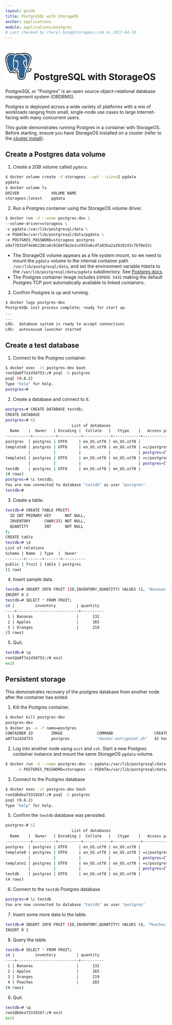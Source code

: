 ```yaml
---
layout: guide
title: PostgreSQL with StorageOS
anchor: applications
module: applications/postgres
# Last checked by cheryl.hung@storageos.com on 2017-04-10
---
```



# ![image](/images/docs/explore/postgresqllogo.png) PostgreSQL with StorageOS

PostgreSQL or "Postgres" is an open source object-relational database management
system (ORDBMS).

Postgres is deployed across a wide variety of platforms with a mix of workloads
ranging from small, single-node use cases to large Internet-facing with many
concurrent users.

This guide demonstrates running Postgres in a container with StorageOS. <!---
and then explore some of the perfromance characteristics using the built-in
Postgres benchmark tool PgBench ---> Before starting, ensure you have StorageOS
installed on a cluster (refer to the [cluster
install](../install/clusterinstall.html)).

## Create a Postgres data volume

1. Create a 2GB volume called `pgdata`.
```bash
$ docker volume create -d storageos --opt --size=2 pgdata
pgdata
$ docker volume ls
DRIVER              VOLUME NAME
storageos:latest    pgdata
```

2. Run a Postgres container using the StorageOS volume driver.
```bash
$ docker run -d --name postgres-dev \
--volume-driver=storageos \
-v pgdata:/var/lib/postgresql/data \
-e PGDATA=/var/lib/postgresql/data/pgdata \
-e POSTGRES_PASSWORD=storageos postgres
a9a77832df4e0b220ca6c0184f8e2e2ce933a6cdfa83ba2a2810243c7bf0e53c
```
* The StorageOS volume appears as a file system mount, so we need to mount the
`pgdata` volume to the internal container path `/var/lib/postgresql/data`, and
set the environment variable `PGDATA` to the `/var/lib/postgresql/data/pgdata`
subdirectory. See [Postgres docs](https://hub.docker.com/_/postgres/).
* The Postgres container image includes `EXPOSE 5432` making the default
Postgres TCP port automatically available to linked containers.

3. Confirm Postgres is up and running.
```bash
$ docker logs postgres-dev
PostgreSQL init process complete; ready for start up.
...
...
LOG:  database system is ready to accept connections
LOG:  autovacuum launcher started
```

## Create a test database

1. Connect to the Postgres container.
```bash
$ docker exec -it postgres-dev bash
root@a0f7a1d3d753:/# psql -U postgres
psql (9.6.2)
Type "help" for help.
postgres=#
```

2. Create a database and connect to it.
```bash
postgres=# CREATE DATABASE testdb;
CREATE DATABASE
postgres=# \l
                             List of databases
  Name    |  Owner   | Encoding |  Collate   |   Ctype    |   Access privileges
-----------+----------+----------+------------+------------+-----------------------
postgres  | postgres | UTF8     | en_US.utf8 | en_US.utf8 |
template0 | postgres | UTF8     | en_US.utf8 | en_US.utf8 | =c/postgres          +
          |          |          |            |            | postgres=CTc/postgres
template1 | postgres | UTF8     | en_US.utf8 | en_US.utf8 | =c/postgres          +
          |          |          |            |            | postgres=CTc/postgres
testdb    | postgres | UTF8     | en_US.utf8 | en_US.utf8 |
(4 rows)
postgres=# \c testdb;
You are now connected to database "testdb" as user "postgres".
testdb=#
```

3. Create a table.
```bash
testdb=# CREATE TABLE FRUIT(
  ID INT PRIMARY KEY      NOT NULL,
  INVENTORY      CHAR(25) NOT NULL,
  QUANTITY       INT      NOT NULL
);
CREATE table
testdb=# \d
List of relations
Schema | Name  | Type  |  Owner
--------+-------+-------+----------
public | fruit | table | postgres
(1 row)
```

4. Insert sample data.
```bash
testdb=# INSERT INTO FRUIT (ID,INVENTORY,QUANTITY) VALUES (1, 'Bananas', 132), (2, 'Apples', 165), (3, 'Oranges', 219);
INSERT 0 3
testdb=# SELECT * FROM FRUIT;
id |         inventory         | quantity
----+---------------------------+----------
 1 | Bananas                   |      132
 2 | Apples                    |      165
 3 | Oranges                   |      219
(3 rows)
```

5. Quit.
```bash
testdb=# \q
root@a0f7a1d3d753:/# exit
exit
```

## Persistent storage

This demonstrates recovery of the postgres database from another node after the
container has exited.

1. Kill the Postgres container.
```bash
$ docker kill postgres-dev
postgres-dev
$ docker ps -a -f name=postgres
CONTAINER ID        IMAGE               COMMAND                  CREATED             STATUS                        PORTS               NAMES
a0f7a1d3d753        postgres            "docker-entrypoint.sh"   42 hours ago        Exited (137) 22 seconds ago                       postgres-dev
```

2. Log into another node using `exit` and `ssh`. Start a new Postgres container
instance and mount the same StorageOS `pgdata` volume.
```bash
$ docker run -d --name postgres-dev -v pgdata:/var/lib/postgresql/data --volume-driver=storageos \
     -e POSTGRES_PASSWORD=storageos -e PGDATA=/var/lib/postgresql/data/pgdata postgres
```

3. Connect to the Postgres database
```bash
$ docker exec -it postgres-dev bash
root@bdea733192b7:/# psql -U postgres
psql (9.6.2)
Type "help" for help.
```

5. Confirm the `testdb` database was persisted.
```bash
postgres-# \l
                             List of databases
  Name    |  Owner   | Encoding |  Collate   |   Ctype    |   Access privileges
-----------+----------+----------+------------+------------+-----------------------
postgres  | postgres | UTF8     | en_US.utf8 | en_US.utf8 |
template0 | postgres | UTF8     | en_US.utf8 | en_US.utf8 | =c/postgres          +
          |          |          |            |            | postgres=CTc/postgres
template1 | postgres | UTF8     | en_US.utf8 | en_US.utf8 | =c/postgres          +
          |          |          |            |            | postgres=CTc/postgres
testdb    | postgres | UTF8     | en_US.utf8 | en_US.utf8 |
(4 rows)
```

6. Connect to the `testdb` Postgres database.
```bash
postgres=# \c testdb
You are now connected to database "testdb" as user "postgres"
```

7. Insert some more data to the table.
```bash
testdb=# INSERT INTO FRUIT (ID,INVENTORY,QUANTITY) VALUES (4, 'Peaches', 203);
INSERT 0 1
```

8. Query the table.
```bash
testdb=# SELECT * FROM FRUIT;
id |         inventory         | quantity
----+---------------------------+----------
 1 | Bananas                   |      132
 2 | Apples                    |      165
 3 | Oranges                   |      219
 4 | Peaches                   |      203
(4 rows)
```

9. Quit.
```bash
testdb=# \q
root@bdea733192b7:/# exit
exit
```

<!---
## Performance Regression Testing with pgBench

Pgbench 9.0 is a simple tool for running benchmark tests on PostgreSQL. It runs
a sequence of SQL commands concurrently using worker threads and calculates an
average transaction rate per second loosely based on the old TPC-B benchmark.
This involves five SELECT, UPDATE, and INSERT commands per transaction.

>**Note**: Running `pgbench -i` creates four tables `pgbench_accounts`,
`pgbench_branches`, `pgbench_history`, and `pgbench_tellers`, destroying any
existing tables with these names.
--->
